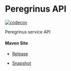 # Peregrinus API

[![codecov](https://codecov.io/gh/bremersee/peregrinus-api/branch/develop/graph/badge.svg)](https://codecov.io/gh/bremersee/peregrinus-api)

Peregrinus service API

#### Maven Site

- [Release](https://bremersee.github.io/peregrinus-api/index.html)

- [Snapshot](https://nexus.bremersee.org/repository/maven-sites/peregrinus-api/1.0.0-SNAPSHOT/index.html)
